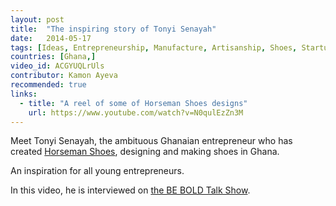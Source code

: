 ```yaml
---
layout: post
title:  "The inspiring story of Tonyi Senayah"
date:   2014-05-17
tags: [Ideas, Entrepreneurship, Manufacture, Artisanship, Shoes, Startup]
countries: [Ghana,]
video_id: ACGYUQLrUls
contributor: Kamon Ayeva
recommended: true
links: 
  - title: "A reel of some of Horseman Shoes designs"
    url: https://www.youtube.com/watch?v=N0qulEzZn3M
---
```


Meet Tonyi Senayah, the ambituous Ghanaian entrepreneur who has created [Horseman Shoes](http://horsemanshoes.com), designing and
making shoes in Ghana. 

An inspiration for all young entrepreneurs.

In this video, he is interviewed on [the BE BOLD Talk Show](http://www.thebeboldshow.com/).
